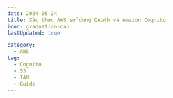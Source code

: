 ```yaml
---
date: 2024-06-24
title: Xác thực AWS sử dụng OAuth và Amazon Cognito
icon: graduation-cap
lastUpdated: true

category:
  - AWS
tag:
  - Cognito
  - S3
  - IAM
  - Guide
---
```


<Catalog />
